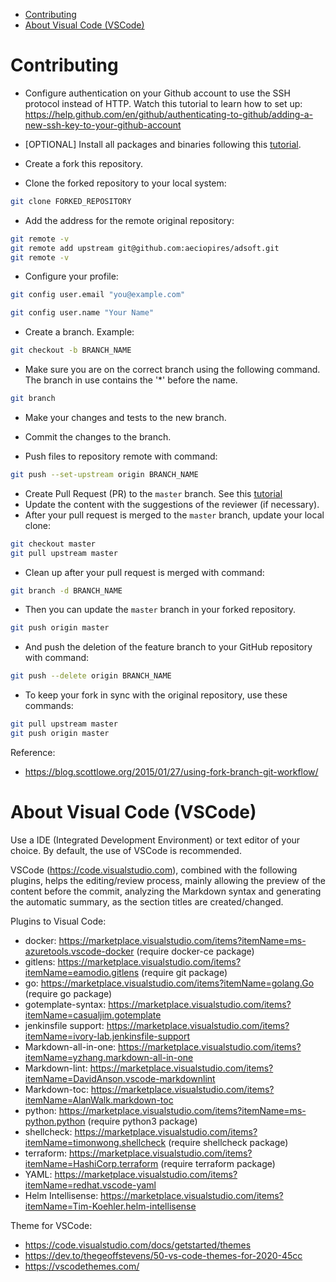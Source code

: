 <!-- TOC -->

- [Contributing](#contributing)
- [About Visual Code (VSCode)](#about-visual-code-vscode)

<!-- TOC -->

# Contributing

- Configure authentication on your Github account to use the SSH protocol instead of HTTP. Watch this tutorial to learn how to set up: https://help.github.com/en/github/authenticating-to-github/adding-a-new-ssh-key-to-your-github-account
- [OPTIONAL] Install all packages and binaries following this [tutorial](REQUIREMENTS.md).

- Create a fork this repository.
- Clone the forked repository to your local system:

```bash
git clone FORKED_REPOSITORY
```

- Add the address for the remote original repository:

```bash
git remote -v
git remote add upstream git@github.com:aeciopires/adsoft.git
git remote -v
```

- Configure your profile:

```bash
git config user.email "you@example.com"

git config user.name "Your Name"
```

- Create a branch. Example:

```bash
git checkout -b BRANCH_NAME
```

- Make sure you are on the correct branch using the following command. The branch in use contains the '*' before the name.

```bash
git branch
```

- Make your changes and tests to the new branch.

- Commit the changes to the branch.
- Push files to repository remote with command:

```bash
git push --set-upstream origin BRANCH_NAME
```

- Create Pull Request (PR) to the `master` branch. See this [tutorial](https://help.github.com/en/github/collaborating-with-issues-and-pull-requests/creating-a-pull-request-from-a-fork)
- Update the content with the suggestions of the reviewer (if necessary).
- After your pull request is merged to the `master` branch, update your local clone:

```bash
git checkout master
git pull upstream master
```

- Clean up after your pull request is merged with command:

```bash
git branch -d BRANCH_NAME
```

- Then you can update the ``master`` branch in your forked repository.

```bash
git push origin master
```

- And push the deletion of the feature branch to your GitHub repository with command:

```bash
git push --delete origin BRANCH_NAME
```

- To keep your fork in sync with the original repository, use these commands:

```bash
git pull upstream master
git push origin master
```

Reference:
- https://blog.scottlowe.org/2015/01/27/using-fork-branch-git-workflow/

# About Visual Code (VSCode)

Use a IDE (Integrated Development Environment) or text editor of your choice. By default, the use of VSCode is recommended.

VSCode (https://code.visualstudio.com), combined with the following plugins, helps the editing/review process, mainly allowing the preview of the content before the commit, analyzing the Markdown syntax and generating the automatic summary, as the section titles are created/changed.

Plugins to Visual Code:

- docker: https://marketplace.visualstudio.com/items?itemName=ms-azuretools.vscode-docker (require docker-ce package)
- gitlens: https://marketplace.visualstudio.com/items?itemName=eamodio.gitlens (require git package)
- go: https://marketplace.visualstudio.com/items?itemName=golang.Go (require go package)
- gotemplate-syntax: https://marketplace.visualstudio.com/items?itemName=casualjim.gotemplate
- jenkinsfile support: https://marketplace.visualstudio.com/items?itemName=ivory-lab.jenkinsfile-support
- Markdown-all-in-one: https://marketplace.visualstudio.com/items?itemName=yzhang.markdown-all-in-one
- Markdown-lint: https://marketplace.visualstudio.com/items?itemName=DavidAnson.vscode-markdownlint
- Markdown-toc: https://marketplace.visualstudio.com/items?itemName=AlanWalk.markdown-toc
- python: https://marketplace.visualstudio.com/items?itemName=ms-python.python (require python3 package)
- shellcheck: https://marketplace.visualstudio.com/items?itemName=timonwong.shellcheck (require shellcheck package)
- terraform: https://marketplace.visualstudio.com/items?itemName=HashiCorp.terraform (require terraform package)
- YAML: https://marketplace.visualstudio.com/items?itemName=redhat.vscode-yaml
- Helm Intellisense: https://marketplace.visualstudio.com/items?itemName=Tim-Koehler.helm-intellisense

Theme for VSCode:

- https://code.visualstudio.com/docs/getstarted/themes
- https://dev.to/thegeoffstevens/50-vs-code-themes-for-2020-45cc
- https://vscodethemes.com/
